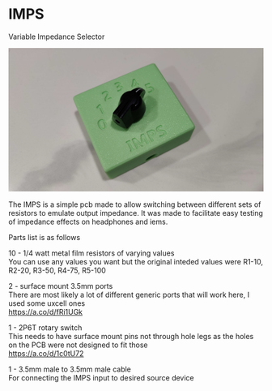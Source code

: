 # IMPS
Variable Impedance Selector  

![](https://raw.githubusercontent.com/HTangl/IMPS/main/Pictures/IMG20231104193532.jpg)

The IMPS is a simple pcb made to allow switching between different sets of resistors to emulate output impedance. It was made to facilitate easy testing of impedance effects on headphones and iems.  

Parts list is as follows  

10 - 1/4 watt metal film resistors of varying values  
You can use any values you want but the original inteded values were R1-10, R2-20, R3-50, R4-75, R5-100  

2 - surface mount 3.5mm ports  
There are most likely a lot of different generic ports that will work here, I used some uxcell ones  
https://a.co/d/fRi1UGk  

1 - 2P6T rotary switch  
This needs to have surface mount pins not through hole legs as the holes on the PCB were not designed to fit those  
https://a.co/d/1c0tU72  

1 - 3.5mm male to 3.5mm male cable  
For connecting the IMPS input to desired source device
